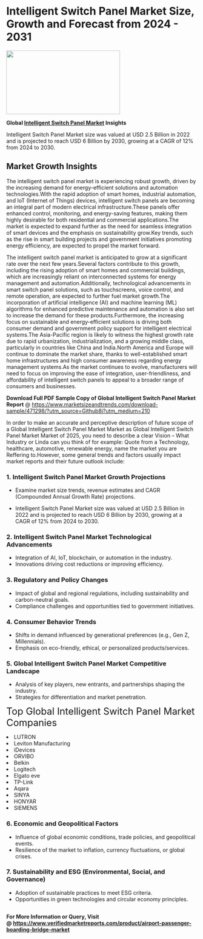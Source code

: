<H1>Intelligent Switch Panel Market Size, Growth and Forecast from 2024 - 2031</H1><img class="aligncenter size-medium wp-image-584254" src="https://thirdeyenews.in/wp-content/uploads/2024/09/Global-Market-Research-300x168.jpeg" alt="" width="300" height="168" /><p><strong>Global&nbsp;<a href="https://www.marketsizeandtrends.com/download-sample/471298/?utm_source=Github8j?utm_medium=210">Intelligent Switch Panel Market</a> Insights</strong></p><p>Intelligent Switch Panel Market size was valued at USD 2.5 Billion in 2022 and is projected to reach USD 6 Billion by 2030, growing at a CAGR of 12% from 2024 to 2030.</p><p><h2>Market Growth Insights</h2> <p>The intelligent switch panel market is experiencing robust growth, driven by the increasing demand for energy-efficient solutions and automation technologies.With the rapid adoption of smart homes, industrial automation, and IoT (Internet of Things) devices, intelligent switch panels are becoming an integral part of modern electrical infrastructure.These panels offer enhanced control, monitoring, and energy-saving features, making them highly desirable for both residential and commercial applications.The market is expected to expand further as the need for seamless integration of smart devices and the emphasis on sustainability grow.Key trends, such as the rise in smart building projects and government initiatives promoting energy efficiency, are expected to propel the market forward.</p> <p>The intelligent switch panel market is anticipated to grow at a significant rate over the next few years.Several factors contribute to this growth, including the rising adoption of smart homes and commercial buildings, which are increasingly reliant on interconnected systems for energy management and automation.Additionally, technological advancements in smart switch panel solutions, such as touchscreens, voice control, and remote operation, are expected to further fuel market growth.The incorporation of artificial intelligence (AI) and machine learning (ML) algorithms for enhanced predictive maintenance and automation is also set to increase the demand for these products.Furthermore, the increasing focus on sustainable and energy-efficient solutions is driving both consumer demand and government policy support for intelligent electrical systems.The Asia-Pacific region is likely to witness the highest growth rate due to rapid urbanization, industrialization, and a growing middle class, particularly in countries like China and India.North America and Europe will continue to dominate the market share, thanks to well-established smart home infrastructures and high consumer awareness regarding energy management systems.As the market continues to evolve, manufacturers will need to focus on improving the ease of integration, user-friendliness, and affordability of intelligent switch panels to appeal to a broader range of consumers and businesses.<p><span class=""><strong>Download Full PDF Sample Copy of Global Intelligent Switch Panel Market Report</strong> @ <a href="https://www.marketsizeandtrends.com/download-sample/471298/?utm_source=Github8j?utm_medium=210" target="_blank">https://www.marketsizeandtrends.com/download-sample/471298/?utm_source=Github8j?utm_medium=210</a></span></p><p>In order to make an accurate and perceptive description of future scope of a Global&nbsp;Intelligent Switch Panel Market Market as Global&nbsp;Intelligent Switch Panel Market Market of 2025, you need to describe a clear Vision &ndash; What Industry or Linda can you think of for example: Quote from a Technology, healthcare, automotive, renewable energy, name the market you are Reffering to.However, some general trends and factors usually impact market reports and their future outlook include:</p><h3>1.&nbsp;<strong>Intelligent Switch Panel Market Growth Projections</strong></h3><ul><li>Examine market size trends, revenue estimates and CAGR (Compounded Annual Growth Rate) projections.</li><li><p>Intelligent Switch Panel Market size was valued at USD 2.5 Billion in 2022 and is projected to reach USD 6 Billion by 2030, growing at a CAGR of 12% from 2024 to 2030.</p></li></ul><h3>2.&nbsp;<strong>Intelligent Switch Panel Market Technological Advancements</strong></h3><ul><li>Integration of AI, IoT, blockchain, or automation in the industry.</li><li>Innovations driving cost reductions or improving efficiency.</li></ul><h3>3.&nbsp;<strong>Regulatory and Policy Changes</strong></h3><ul><li>Impact of global and regional regulations, including sustainability and carbon-neutral goals.</li><li>Compliance challenges and opportunities tied to government initiatives.</li></ul><h3>4.&nbsp;<strong>Consumer Behavior Trends</strong></h3><ul><li>Shifts in demand influenced by generational preferences (e.g., Gen Z, Millennials).</li><li>Emphasis on eco-friendly, ethical, or personalized products/services.</li></ul><h3>5.&nbsp;<strong>Global Intelligent Switch Panel Market Competitive Landscape</strong></h3><ul><li>Analysis of key players, new entrants, and partnerships shaping the industry.</li><li>Strategies for differentiation and market penetration.</li></ul><p data-pm-slice="1 1 []"><span style="color: inherit; font-family: inherit; font-size: 25px;">Top Global Intelligent Switch Panel Market Companies</span></p><div class="" data-test-id=""><p><li>LUTRON</li><li> Leviton Manufacturing</li><li> iDevices</li><li> ORVIBO</li><li> Belkin</li><li> Logitech</li><li> Elgato eve</li><li> TP-Link</li><li> Aqara</li><li> SINYA</li><li> HONYAR</li><li> SIEMENS</li></p></div><h3>6.&nbsp;<strong>Economic and Geopolitical Factors</strong></h3><ul><li>Influence of global economic conditions, trade policies, and geopolitical events.</li><li>Resilience of the market to inflation, currency fluctuations, or global crises.</li></ul><h3>7.&nbsp;<strong>Sustainability and ESG (Environmental, Social, and Governance)</strong></h3><ul><li>Adoption of sustainable practices to meet ESG criteria.</li><li>Opportunities in green technologies and circular economy principles.</li></ul><h2><strong style="font-size: 14px;">For More Information or Query, Visit @&nbsp;</strong><a style="background-color: #ffffff; font-size: 14px;" href="https://www.marketsizeandtrends.com/report/intelligent-switch-panel-market/" target="_blank">https://www.verifiedmarketreports.com/product/airport-passenger-boarding-bridge-market</a></h2>